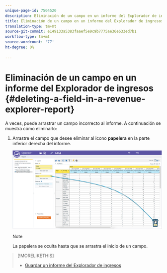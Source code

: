 ```yaml
---
unique-page-id: 7504520
description: Eliminación de un campo en un informe del Explorador de ingresos - Documentos de marketing - Documentación del producto
title: Eliminación de un campo en un informe del Explorador de ingresos
translation-type: tm+mt
source-git-commit: e149133a5383faaef5e9c9b7775ae36e633ed7b1
workflow-type: tm+mt
source-wordcount: '77'
ht-degree: 0%

---
```



# Eliminación de un campo en un informe del Explorador de ingresos {#deleting-a-field-in-a-revenue-explorer-report}

A veces, puede arrastrar un campo incorrecto al informe. A continuación se muestra cómo eliminarlo:

1. Arrastre el campo que desee eliminar al icono **papelera** en la parte inferior derecha del informe.

   ![](assets/image2015-3-24-16-3a40-3a13.png)

   >[!NOTE]
   >
   >La papelera se oculta hasta que se arrastra el inicio de un campo.

>[!MORELIKETHIS]
>
>* [Guardar un informe del Explorador de ingresos](saving-a-revenue-explorer-report.md)

>



